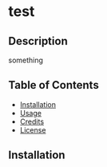 # test

## Description

something

## Table of Contents

* [Installation](#installation)
* [Usage](#usage)
* [Credits](#credits)
* [License](#license)

## Installation

